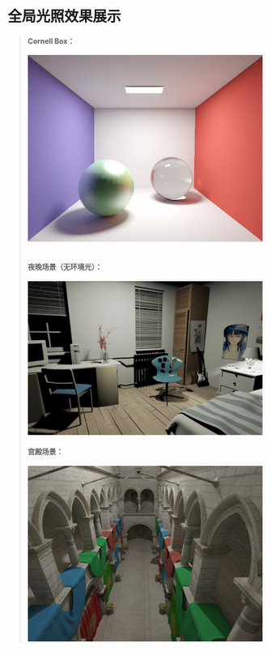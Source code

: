# 全局光照效果展示
>
> #### Cornell Box：
> ![image](https://github.com/MonkeyKingY/Global_Illumination/raw/master/Picture/Cornell_Box.jpg) 
>  
> #### 夜晚场景（无环境光）：
> ![image](https://github.com/MonkeyKingY/Global_Illumination/raw/master/Picture/1.jpg) 
>
> #### 宫殿场景：
> ![image](https://github.com/MonkeyKingY/Global_Illumination/raw/master/Picture/Sponza.jpg) 
>
